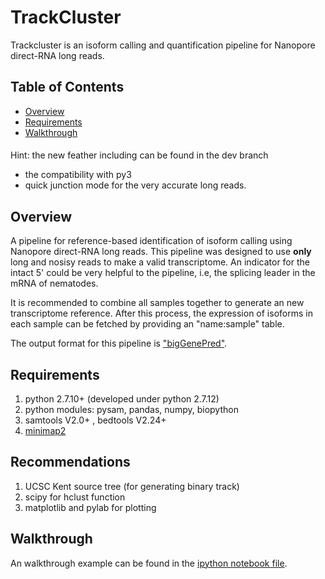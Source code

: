 # TrackCluster
Trackcluster is an isoform calling and quantification pipeline for Nanopore direct-RNA long reads.

## Table of Contents

- [Overview](#overview)
- [Requirements](#requirements)
- [Walkthrough](#walkthrough)

####
Hint: the new feather including can be found in the dev branch
- the compatibility with py3
- quick junction mode for the very accurate long reads. 

## <a name="overview"></a>Overview
A pipeline for reference-based identification of isoform calling using Nanopore direct-RNA long reads. This pipeline was designed to use **only** long and nosisy reads to make a valid transcriptome. An indicator for the intact 5' could be very helpful to the pipeline, i.e, the splicing leader in the mRNA of nematodes. 

It is recommended to combine all samples together to generate an new transcriptome reference. After this process, the expression of isoforms in each sample can be fetched by providing an "name:sample" table. 

The output format for this pipeline is ["bigGenePred"](https://github.com/Runsheng/trackcluster/blob/master/script/bigGenePred.as). 

## <a name="requirements"></a>Requirements

1. python 2.7.10+ (developed under python 2.7.12)
2. python modules: pysam, pandas, numpy, biopython
3. samtools V2.0+ , bedtools V2.24+
4. [minimap2](https://github.com/lh3/minimap2)

## Recommendations
1. UCSC Kent source tree (for generating binary track)
2. scipy for hclust function
3. matplotlib and pylab for plotting

## <a name="walkthrough"></a>Walkthrough

An walkthrough example can be found in the [ipython notebook file](https://github.com/Runsheng/trackcluster/blob/master/trackcluster_run_example.ipynb). 

